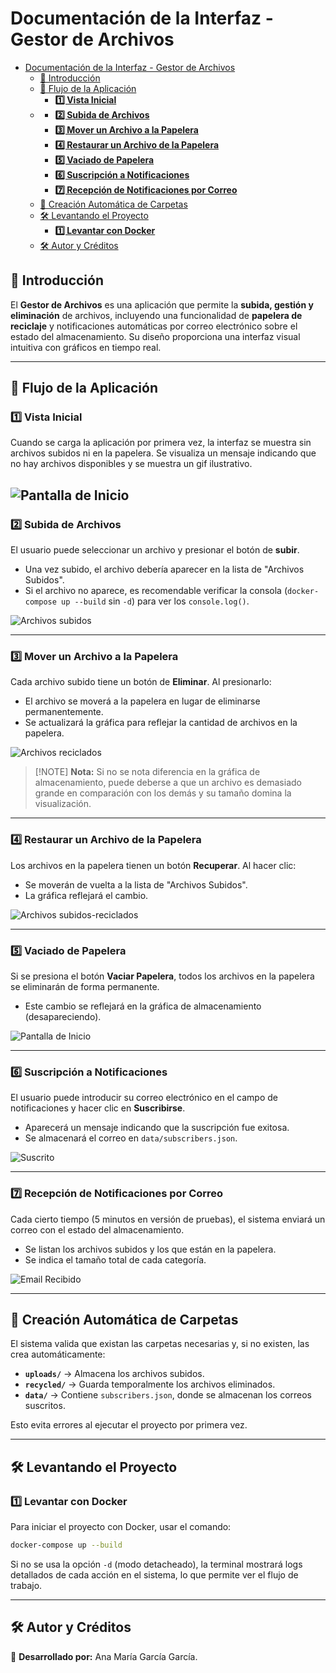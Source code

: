 #  Documentación de la Interfaz - Gestor de Archivos


- [Documentación de la Interfaz - Gestor de Archivos](#documentación-de-la-interfaz---gestor-de-archivos)
  - [📖 Introducción](#-introducción)
  - [🚀 Flujo de la Aplicación](#-flujo-de-la-aplicación)
    - [**1️⃣ Vista Inicial**](#1️⃣-vista-inicial)
  - [](#)
    - [**2️⃣ Subida de Archivos**](#2️⃣-subida-de-archivos)
    - [**3️⃣ Mover un Archivo a la Papelera**](#3️⃣-mover-un-archivo-a-la-papelera)
    - [**4️⃣ Restaurar un Archivo de la Papelera**](#4️⃣-restaurar-un-archivo-de-la-papelera)
    - [**5️⃣ Vaciado de Papelera**](#5️⃣-vaciado-de-papelera)
    - [**6️⃣ Suscripción a Notificaciones**](#6️⃣-suscripción-a-notificaciones)
    - [**7️⃣ Recepción de Notificaciones por Correo**](#7️⃣-recepción-de-notificaciones-por-correo)
  - [📁 Creación Automática de Carpetas](#-creación-automática-de-carpetas)
  - [🛠 Levantando el Proyecto](#-levantando-el-proyecto)
    - [**1️⃣ Levantar con Docker**](#1️⃣-levantar-con-docker)
  - [🛠 Autor y Créditos](#-autor-y-créditos)



## 📖 Introducción
El **Gestor de Archivos** es una aplicación que permite la **subida, gestión y eliminación** de archivos, incluyendo una funcionalidad de **papelera de reciclaje** y notificaciones automáticas por correo electrónico sobre el estado del almacenamiento. Su diseño proporciona una interfaz visual intuitiva con gráficos en tiempo real.

---

## 🚀 Flujo de la Aplicación

### **1️⃣ Vista Inicial**
Cuando se carga la aplicación por primera vez, la interfaz se muestra sin archivos subidos ni en la papelera. Se visualiza un mensaje indicando que no hay archivos disponibles y se muestra un gif ilustrativo.

![Pantalla de Inicio](./img/Vista_Inicial.png)
---

### **2️⃣ Subida de Archivos**
El usuario puede seleccionar un archivo y presionar el botón de **subir**.
- Una vez subido, el archivo debería aparecer en la lista de "Archivos Subidos".
- Si el archivo no aparece, es recomendable verificar la consola (`docker-compose up --build` sin `-d`) para ver los `console.log()`.

![Archivos subidos](./img/Archivos_subidos.png)

---

### **3️⃣ Mover un Archivo a la Papelera**
Cada archivo subido tiene un botón de **Eliminar**. Al presionarlo:
- El archivo se moverá a la papelera en lugar de eliminarse permanentemente.
- Se actualizará la gráfica para reflejar la cantidad de archivos en la papelera.


![Archivos reciclados](./img/Archivos_reciclados.png)


>[!NOTE] **Nota:** Si no se nota diferencia en la gráfica de almacenamiento, puede deberse a que un archivo es demasiado grande en comparación con los demás y su tamaño domina la visualización.

---

### **4️⃣ Restaurar un Archivo de la Papelera**
Los archivos en la papelera tienen un botón **Recuperar**. Al hacer clic:
- Se moverán de vuelta a la lista de "Archivos Subidos".
- La gráfica reflejará el cambio.


![Archivos subidos-reciclados](./img/Archivos_subidos-reciclados.png)

---

### **5️⃣ Vaciado de Papelera**
Si se presiona el botón **Vaciar Papelera**, todos los archivos en la papelera se eliminarán de forma permanente.
- Este cambio se reflejará en la gráfica de almacenamiento (desapareciendo).

![Pantalla de Inicio](./img/Vista_Inicial.png)

---

### **6️⃣ Suscripción a Notificaciones**
El usuario puede introducir su correo electrónico en el campo de notificaciones y hacer clic en **Suscribirse**.
- Aparecerá un mensaje indicando que la suscripción fue exitosa.
- Se almacenará el correo en `data/subscribers.json`.


![Suscrito](./img/Suscrito.png)

---

### **7️⃣ Recepción de Notificaciones por Correo**
Cada cierto tiempo (5 minutos en versión de pruebas), el sistema enviará un correo con el estado del almacenamiento.
- Se listan los archivos subidos y los que están en la papelera.
- Se indica el tamaño total de cada categoría.

![Email Recibido](./img/Email_Recibido.png)

---

## 📁 Creación Automática de Carpetas
El sistema valida que existan las carpetas necesarias y, si no existen, las crea automáticamente:
- **`uploads/`** → Almacena los archivos subidos.
- **`recycled/`** → Guarda temporalmente los archivos eliminados.
- **`data/`** → Contiene `subscribers.json`, donde se almacenan los correos suscritos.

Esto evita errores al ejecutar el proyecto por primera vez.

---

## 🛠 Levantando el Proyecto
### **1️⃣ Levantar con Docker**
Para iniciar el proyecto con Docker, usar el comando:
```sh
docker-compose up --build
```
Si no se usa la opción `-d` (modo detacheado), la terminal mostrará logs detallados de cada acción en el sistema, lo que permite ver el flujo de trabajo.

---

## 🛠 Autor y Créditos
📌 **Desarrollado por:** Ana María García García.

